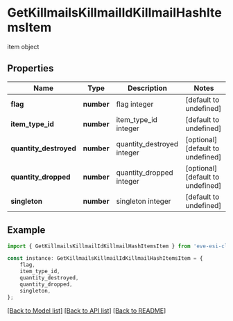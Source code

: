 # GetKillmailsKillmailIdKillmailHashItemsItem

item object

## Properties

Name | Type | Description | Notes
------------ | ------------- | ------------- | -------------
**flag** | **number** | flag integer | [default to undefined]
**item_type_id** | **number** | item_type_id integer | [default to undefined]
**quantity_destroyed** | **number** | quantity_destroyed integer | [optional] [default to undefined]
**quantity_dropped** | **number** | quantity_dropped integer | [optional] [default to undefined]
**singleton** | **number** | singleton integer | [default to undefined]

## Example

```typescript
import { GetKillmailsKillmailIdKillmailHashItemsItem } from 'eve-esi-client-ts';

const instance: GetKillmailsKillmailIdKillmailHashItemsItem = {
    flag,
    item_type_id,
    quantity_destroyed,
    quantity_dropped,
    singleton,
};
```

[[Back to Model list]](../README.md#documentation-for-models) [[Back to API list]](../README.md#documentation-for-api-endpoints) [[Back to README]](../README.md)
